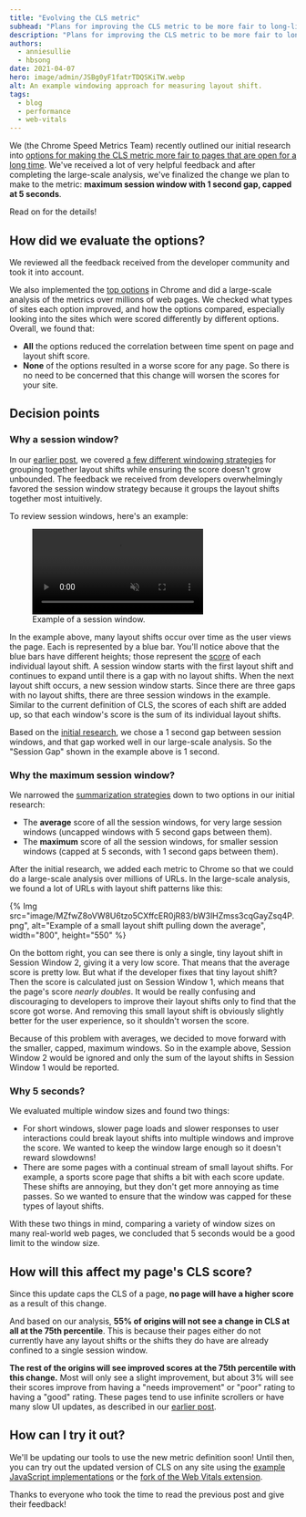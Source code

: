 ```yaml
---
title: "Evolving the CLS metric"
subhead: "Plans for improving the CLS metric to be more fair to long-lived pages."
description: "Plans for improving the CLS metric to be more fair to long-lived pages."
authors:
  - anniesullie
  - hbsong
date: 2021-04-07
hero: image/admin/JSBg0yF1fatrTDQSKiTW.webp
alt: An example windowing approach for measuring layout shift.
tags:
  - blog
  - performance
  - web-vitals
---
```

We (the Chrome Speed Metrics Team) recently outlined our initial research into
[options for making the CLS metric more fair to pages that are open for a long
time](/better-layout-shift-metric/). We've received a lot of very
helpful feedback and after completing the large-scale analysis, we've finalized
the change we plan to make to the metric: **maximum session window with 1 second
gap, capped at 5 seconds**.

Read on for the details!

## How did we evaluate the options?

We reviewed all the feedback received from the developer community and took it
into account.

We also implemented the [top
options](/better-layout-shift-metric/#best-strategies) in Chrome
and did a large-scale analysis of the metrics over millions of web pages. We
checked what types of sites each option improved, and how the options compared,
especially looking into the sites which were scored differently by different
options. Overall, we found that:

* **All** the options reduced the correlation between time spent on page and
  layout shift score.
* **None** of the options resulted in a worse score for any page. So there is no
  need to be concerned that this change will worsen the scores for your site.

## Decision points

### Why a session window?

In our [earlier post](/better-layout-shift-metric/), we covered
[a few different windowing
strategies](/better-layout-shift-metric/#windowing-strategies)
for grouping together layout shifts while ensuring the score doesn't grow
unbounded. The feedback we received from developers overwhelmingly favored the
session window strategy because it groups the layout shifts together most
intuitively.

To review session windows, here's an example:

<figure class="w-figure">
  <video controls autoplay loop muted class="w-screenshot">
    <source src="https://storage.googleapis.com/web-dev-assets/better-layout-shift-metric/session-window.webm" type="video/webm">
    <source src="https://storage.googleapis.com/web-dev-assets/better-layout-shift-metric/session-window.mp4" type="video/mp4">
  </video>
  <figcaption class="w-figcaption">
    Example of a session window.
  </figcaption>
</figure>

In the example above, many layout shifts occur over time as the user views the
page. Each is represented by a blue bar. You'll notice above that the blue bars
have different heights; those represent the [score](/cls/#layout-shift-score) of
each individual layout shift. A session window starts with the first layout shift
and continues to expand until there is a gap with no layout shifts. When the next
layout shift occurs, a new session window starts. Since there are three gaps with
no layout shifts, there are three session windows in the example. Similar to the
current definition of CLS, the scores of each shift are added up, so that each
window's score is the sum of its individual layout shifts.

Based on the [initial
research](/better-layout-shift-metric/#best-strategies), we chose
a 1 second gap between session windows, and that gap worked well in our
large-scale analysis. So the "Session Gap" shown in the example above is 1
second.

### Why the maximum session window?

We narrowed the [summarization
strategies](/better-layout-shift-metric/#summarization) down to
two options in our initial research:

* The **average** score of all the session windows, for very large session
  windows (uncapped windows with 5 second gaps between them).
* The **maximum** score of all the session windows, for smaller session windows
  (capped at 5 seconds, with 1 second gaps between them).

After the initial research, we added each metric to Chrome so that we could do a
large-scale analysis over millions of URLs. In the large-scale analysis, we
found a lot of URLs with layout shift patterns like this:

{% Img src="image/MZfwZ8oVW8U6tzo5CXffcER0jR83/bW3lHZmss3cqGayZsq4P.png",
alt="Example of a small layout shift pulling down the average", width="800",
height="550" %}

On the bottom right, you can see there is only a single, tiny layout shift in
Session Window 2, giving it a very low score. That means that the average score
is pretty low. But what if the developer fixes that tiny layout shift? Then the
score is calculated just on Session Window 1, which means that the page's score
*nearly doubles*. It would be really confusing and discouraging to developers
to improve their layout shifts only to find that the score got worse. And
removing this small layout shift is obviously slightly better for the user
experience, so it shouldn't worsen the score.

Because of this problem with averages, we decided to move forward with the
smaller, capped, maximum windows. So in the example above, Session Window 2
would be ignored and only the sum of the layout shifts in Session Window 1 would
be reported.

### Why 5 seconds?

We evaluated multiple window sizes and found two things:

* For short windows, slower page loads and slower responses to user interactions
  could break layout shifts into multiple windows and improve the score. We
  wanted to keep the window large enough so it doesn't reward slowdowns!
* There are some pages with a continual stream of small layout shifts. For
  example, a sports score page that shifts a bit with each score update. These
  shifts are annoying, but they don't get more annoying as time passes. So we
  wanted to ensure that the window was capped for these types of layout shifts.

With these two things in mind, comparing a variety of window sizes on many
real-world web pages, we concluded that 5 seconds would be a good limit to the
window size.

## How will this affect my page's CLS score?

Since this update caps the CLS of a page, **no page will have a higher score**
as a result of this change.

And based on our analysis, **55% of origins will not see a change in CLS at all
at the 75th percentile**. This is because their pages either do not currently
have any layout shifts or the shifts they do have are already confined to a
single session window.

**The rest of the origins will see improved scores at the 75th percentile with
this change.** Most will only see a slight improvement, but about 3% will see
their scores improve from having a "needs improvement" or "poor" rating to
having a "good" rating. These pages tend to use infinite scrollers or have many
slow UI updates, as described in our [earlier
post](/better-layout-shift-metric/).

## How can I try it out?

We'll be updating our tools to use the new metric definition soon! Until then,
you can try out the updated version of CLS on any site using the [example
JavaScript
implementations](https://github.com/mmocny/web-vitals/wiki/Snippets-for-LSN-using-PerformanceObserver)
or the [fork of the Web Vitals
extension](https://github.com/mmocny/web-vitals-extension/tree/experimental-ls).

Thanks to everyone who took the time to read the previous post and give their
feedback!
